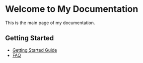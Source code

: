 # Welcome to My Documentation

This is the main page of my documentation.

## Getting Started
- [Getting Started Guide](./getting-started.md)
- [FAQ](./faq.md)